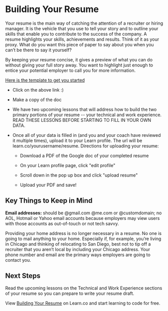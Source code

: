 # Building Your Resume

Your resume is the main way of catching the attention of a recruiter or hiring manager. It is the vehicle that you use to tell your story and to outline your skills that enable you to contribute to the success of the company. A resume highlights your skills, achievements and results. Think of it as your proxy. What do you want this piece of paper to say about you when you can’t be there to say it yourself?

By keeping your resume concise, it gives a preview of what you can do without giving your full story away. You want to highlight just enough to entice your potential employer to call you for more information. 

[Here is the template to get you started](https://docs.google.com/presentation/d/1qrBtyM3HJPZa3S4Xa4lVcCZRKjXGtABDVJFp5f9q998/edit#slide=id.p)

- Click on the above link :)

- Make a copy of the doc

- We have two upcoming lessons that will address how to build the two primary portions of your resume -- your technical and work experience. READ THESE LESSONS BEFORE STARTING TO FILL IN YOUR OWN DATA.

- Once all of your data is filled in (and you and your coach have reviewed it multiple times), upload it to your Learn profile. The url will be learn.co/yourusername/resume. Directions for uploading your resume:

  - Download a PDF of the Google doc of your completed resume
  
  - On your Learn profile page, click "edit profile"
  
  - Scroll down in the pop up box and click "upload resume"
   
  - Upload your PDF and save!

## Key Things to Keep in Mind

**Email addresses:** should be @gmail.com @me.com or @customdomain; no AOL, Hotmail or Yahoo email accounts because employers may view users with those accounts as out-of-touch or not tech savvy.

Providing your home address is no longer necessary in a resume. No one is going to mail anything to your home. Especially if, for example, you’re living in Chicago and thinking of relocating to San Diego, best not to tip off a recruiter that you aren’t local by including your Chicago address. Your phone number and email are the primary ways employers are going to contact you.

## Next Steps

Read the upcoming lessons on the Technical and Work Experience sections of your resume so you can prepare to write your resume draft. 

<p data-visibility='hidden'>View <a href='https://learn.co/lessons/careers-building-your-resume'>Building Your Resume</a> on Learn.co and start learning to code for free.</p>
